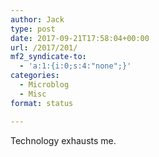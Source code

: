 ```yaml
---
author: Jack
type: post
date: 2017-09-21T17:58:04+00:00
url: /2017/201/
mf2_syndicate-to:
  - 'a:1:{i:0;s:4:"none";}'
categories:
  - Microblog
  - Misc
format: status

---
```

Technology exhausts me.